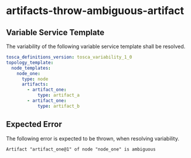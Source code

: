 # artifacts-throw-ambiguous-artifact


## Variable Service Template

The variability of the following variable service template shall be resolved.

```yaml linenums="1"
tosca_definitions_version: tosca_variability_1_0
topology_template:
  node_templates:
    node_one:
      type: node
      artifacts:
        - artifact_one:
            type: artifact_a
        - artifact_one:
            type: artifact_b

```








## Expected Error

The following error is expected to be thrown, when resolving variability.

```text linenums="1"
Artifact "artifact_one@1" of node "node_one" is ambiguous

```

